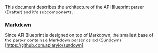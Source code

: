 This document describes the architecture of the API Blueprint parser (Drafter) and it's subcomponents.

### Markdown

Since API Blueprint is designed on top of Markdown, the smallest base of the parser contains a Markdown parser called (Sundown)[https://github.com/apiaryio/sundown].
